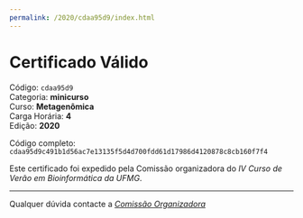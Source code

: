 ```yaml
---
permalink: /2020/cdaa95d9/index.html
---
```


# Certificado Válido

Código: `cdaa95d9`<br>
Categoria: **minicurso**<br>
Curso: **Metagenômica**<br>
Carga Horária: **4**<br>
Edição: **2020**<br>


Código completo: `cdaa95d9c491b1d56ac7e13135f5d4d700fdd61d17986d4120878c8cb160f7f4`


Este certificado foi expedido pela Comissão organizadora do *IV Curso de Verão em Bioinformática da UFMG*.

----

Qualquer dúvida contacte a [_Comissão Organizadora_](<mailto:cursobioinfoufmg@gmail.com$subject=[Certificados]>)

